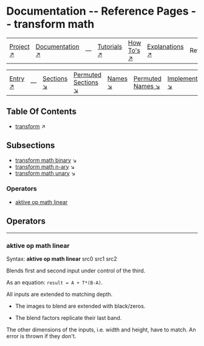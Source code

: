 # Documentation -- Reference Pages -- transform math

||||||||
|---|---|---|---|---|---|---|
|[Project ↗](../../README.md)|[Documentation ↗](../index.md)|&mdash;|[Tutorials ↗](../tutorials.md)|[How To's ↗](../howtos.md)|[Explanations ↗](../explanations.md)|References|

||||||||
|---|---|---|---|---|---|---|
|[Entry ↗](index.md)|&mdash;|[Sections ↘](index.md#sectree)|[Permuted Sections ↘](bypsections.md)|[Names ↘](byname.md)|[Permuted Names ↘](bypnames.md)|[Implementations ↘](bylang.md)|

## Table Of Contents

  - [transform](transform.md) ↗


## Subsections


 - [transform math binary](transform_math_binary.md) ↘
 - [transform math n-ary](transform_math_nary.md) ↘
 - [transform math unary](transform_math_unary.md) ↘

### Operators

 - [aktive op math linear](#op_math_linear)

## Operators

---
### <a name='op_math_linear'></a> aktive op math linear

Syntax: __aktive op math linear__ src0 src1 src2

Blends first and second input under control of the third.

As an equation: `result = A + T*(B-A)`.

All inputs are extended to matching depth.

- The images to blend are extended with black/zeros.

- The blend factors replicate their last band.

The other dimensions of the inputs, i.e. width and height, have to match. An error is thrown if they don't.


